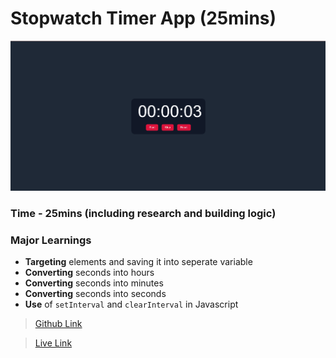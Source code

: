 # Stopwatch Timer App (25mins)

![Final Screenshort](./image/Final%20Screenshort.png)


### Time - 25mins (including research and building logic)

### Major Learnings

- **Targeting** elements and saving it into seperate variable
- **Converting** seconds into hours
- **Converting** seconds into minutes
- **Converting** seconds into seconds
- **Use** of `setInterval` and `clearInterval` in Javascript

> [Github Link]()

> [Live Link]()